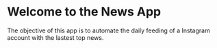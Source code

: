 # Welcome to the News App

The objective of this app is to automate the daily feeding of a Instagram account with the lastest top news.
